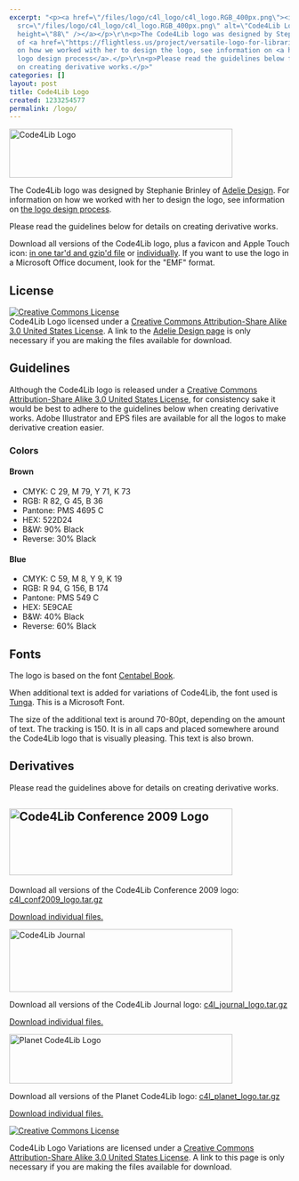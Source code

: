 ```yaml
---
excerpt: "<p><a href=\"/files/logo/c4l_logo/c4l_logo.RGB_400px.png\"><img
  src=\"/files/logo/c4l_logo/c4l_logo.RGB_400px.png\" alt=\"Code4Lib Logo\" width=\"401\"
  height=\"88\" /></a></p>\r\n<p>The Code4Lib logo was designed by Stephanie Brinley
  of <a href=\"https://flightless.us/project/versatile-logo-for-librarian-organization/\">Adelie Design</a>. For information
  on how we worked with her to design the logo, see information on <a href=\"https://wiki.code4lib.org/index.php/Logo_Design_Process\">the
  logo design process</a>.</p>\r\n<p>Please read the guidelines below for details
  on creating derivative works.</p>"
categories: []
layout: post
title: Code4Lib Logo
created: 1233254577
permalink: /logo/
---
```

<p><a href="/files/logo/c4l_logo/c4l_logo.RGB_400px.png"><img src="/files/logo/c4l_logo/c4l_logo.RGB_400px.png" alt="Code4Lib Logo" width="401" height="88"></a></p>

<p>The Code4Lib logo was designed by Stephanie Brinley of <a href="https://flightless.us/project/versatile-logo-for-librarian-organization/">Adelie Design</a>. For information on how we worked with her to design the logo, see information on <a href="http://wiki.code4lib.org/index.php/Logo_Design_Process">the logo design process</a>.</p>

<p>Please read the guidelines below for details on creating derivative works.</p>

<p>Download all versions of the Code4Lib logo, plus a favicon and Apple Touch icon: <a href="/files/logo/c4l_logo.tar.gz">in one tar'd and gzip'd file</a> or <a href="/files/logo/index.html">individually</a>. If you want to use the logo in a Microsoft Office document, look for the "EMF" format.</p>

<h2>License</h2>

<p><a rel="license" href="https://creativecommons.org/licenses/by-sa/3.0/us/"><img style="border-width:0" src="https://creativecommons.org/images/public/somerights20.png" alt="Creative Commons License" /><br />
</a> Code4Lib Logo licensed under a <a rel="license" href="https://creativecommons.org/licenses/by-sa/3.0/us/">Creative Commons Attribution-Share Alike 3.0 United States License</a>. A link to the <a href="https://flightless.us/project/versatile-logo-for-librarian-organization/">Adelie Design page</a> is only necessary if you are making the files available for download.</p>

<h2>Guidelines</h2>

<p>Although the Code4Lib logo is released under a <a rel="license" href="https://creativecommons.org/licenses/by-sa/3.0/us/">Creative Commons Attribution-Share Alike 3.0 United States License</a>, for consistency sake it would be best to adhere to the guidelines below when creating derivative works. Adobe Illustrator and EPS files are available for all the logos to make derivative creation easier.</p>

<h3>Colors</h3>

<h4>Brown</h4>

<ul>
  <li> CMYK: C 29, M 79, Y 71, K 73</li>
  <li>RGB: R 82, G 45, B 36</li>
  <li>Pantone: PMS 4695 C</li>
  <li>HEX: 522D24</li>
  <li>B&amp;W: 90% Black</li>
  <li>Reverse: 30% Black</li>
</ul>

<h4>Blue</h4>

<ul>
  <li>CMYK: C 59, M 8, Y 9, K 19</li>
  <li>RGB: R 94, G 156, B 174</li>
  <li>Pantone: PMS 549 C</li>
  <li>HEX: 5E9CAE</li>
  <li>B&amp;W: 40% Black</li>
  <li>Reverse: 60% Black</li>
</ul>

<h2>Fonts</h2>

<p>The logo is based on the font <a href="https://www.google.com/search?q=centabel+book">Centabel Book</a>.</p>
<p>When additional text is added for variations of Code4Lib, the font used is <a href="https://www.google.com/search?hl=en&amp;q=tunga+font">Tunga</a>. This is a Microsoft Font.</p>

<p>The size of the additional text is around 70-80pt, depending on the amount of text. The tracking is 150. It is in all caps and placed somewhere around the Code4Lib logo that is visually pleasing. This text is also brown.</p>

<h2>Derivatives</h2>

<p>Please read the guidelines above for details on creating derivative works.</p>

<h2><a href="/files/logo/c4l_conf2009_logo/c4l_conf2009_logo.RGB_400px.png"><img src="/files/logo/c4l_conf2009_logo/c4l_conf2009_logo.RGB_400px.png" alt="Code4Lib Conference 2009 Logo" width="401" height="120" /></a></h2>

<p>Download all versions of the Code4Lib Conference 2009 logo: <a href="/files/logo/c4l_conf2009_logo.tar.gz">c4l_conf2009_logo.tar.gz</a></p>
<p><a href="/files/logo/index.html">Download individual files.</a></p>
<p><a href="/files/logo/c4l_journal_logo/c4l_journal_logo.RGB_400px.png"><img src="/files/logo/c4l_journal_logo/c4l_journal_logo.RGB_400px.png" alt="Code4Lib Journal" width="401" height="113" /></a></p>

<p>Download all versions of the Code4Lib Journal logo: <a href="/files/logo/c4l_journal_logo.tar.gz">c4l_journal_logo.tar.gz</a></p>

<p><a href="/files/logo/index.html">Download individual files.</a></p>

<p><a href="/files/logo/c4l_planet_logo/c4l_planet_logo.RGB_400px.png"><img title="Planet Code4Lib Logo" src="/files/logo/c4l_planet_logo/c4l_planet_logo.RGB_400px.png" alt="Planet Code4Lib Logo" width="401" height="89" /></a></p>

<p>Download all versions of the Planet Code4Lib logo: <a href="/files/logo/c4l_planet_logo.tar.gz">c4l_planet_logo.tar.gz</a></p>

<p><a href="/files/logo/index.html">Download individual files.</a></p>

<p><a rel="license" href="https://creativecommons.org/licenses/by-sa/3.0/us/"><img style="border-width:0" src="https://creativecommons.org/images/public/somerights20.png" alt="Creative Commons License" /></a><br />

<span>Code4Lib Logo Variations</span> are licensed under a <a rel="license" href="https://creativecommons.org/licenses/by-sa/3.0/us/">Creative Commons Attribution-Share Alike 3.0 United States License</a>. A link to this page is only necessary if you are making the files available for download.</p>